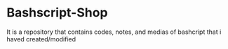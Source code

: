 # Bashscript-Shop
It is a repository that contains codes, notes, and medias of bashcript that i haved created/modified
